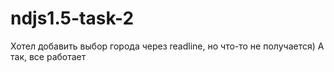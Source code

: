 # ndjs1.5-task-2
Хотел добавить выбор города через readline, но что-то не получается) А так, все работает
